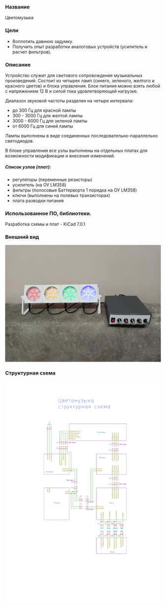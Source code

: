 ### Название

Цветомузыка

### Цели

- Воплотить давнюю задумку.
- Получить опыт разработки аналоговых устройств (усилитель и расчет фильтров).


### Описание

Устройство служит для светового сопровождения музыкальных произведений. 
Состоит из четырех ламп (синего, зеленого, желтого и красного цветов) и блока управления.
Блок питания можно взять любой с напряжением 12 В и силой тока удовлетворяющей нагрузке.

Диапазон звуковой частоты разделен на четыре интервала:
- до 300 Гц для красной лампы
- 300 - 3000 Гц для желтой лампы
- 3000 - 6000 Гц для зеленой лампы
- от 6000 Гц для синей лампы

Лампы выполнены в виде соединенных последовательно-параллельно светодиодов.

В блоке управления все узлы выполнены на отдельных платах для возможности модификации и внесения изменений.

##### Список узлов (плат):
- регуляторы (переменные резисторы)
- усилитель (на ОУ LM358)
- фильтры (полосовые Баттерворта 1 порядка на ОУ LM358)
- ключи (выполнены на полевых транзисторах)
- плата разводки питания


### Использованное ПО, библиотеки.

Разработка схемы и плат - KiCad 7.0.1

### Внешний вид

![](Images/look.jpg)

### Структурная схема

![](Images/v1.svg)